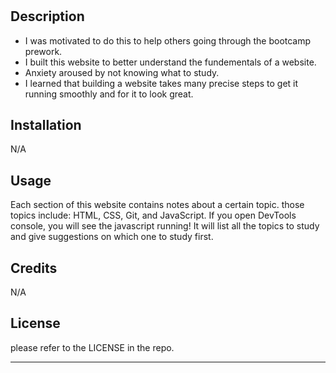 # <Your-Project-Title>

## Description

- I was motivated to do this to help others going through the bootcamp prework.
- I built this website to better understand the fundementals of a website.
- Anxiety aroused by not knowing what to study.
- I learned that building a website takes many precise steps to get it running smoothly and for it to look great.

## Installation

N/A

## Usage

Each section of this website contains notes about a certain topic. those topics include: HTML, CSS, Git, and JavaScript. If you open DevTools console, you will see the javascript running! It will list all the topics to study and give suggestions on which one to study first. 

## Credits

N/A

## License

please refer to the LICENSE in the repo.

---